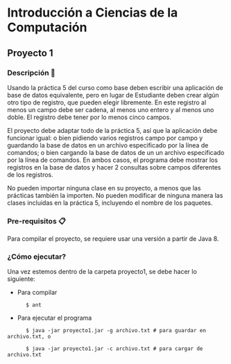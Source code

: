 # Introducción a Ciencias de la Computación
## Proyecto 1

### Descripción 📌
Usando la práctica 5 del curso como base deben escribir una aplicación de base
de datos equivalente, pero en lugar de Estudiante deben crear algún otro tipo
de registro, que pueden elegir libremente. En este registro al menos un campo
debe ser cadena, al menos uno entero y al menos uno doble. El registro debe
tener por lo menos cinco campos.

El proyecto debe adaptar todo de la práctica 5, así que la aplicación debe
funcionar igual: o bien pidiendo varios registros campo por campo y guardando la
base de datos en un archivo especificado por la línea de comandos; o bien
cargando la base de datos de un un archivo especificado por la línea de
comandos. En ambos casos, el programa debe mostrar los registros en la base de
datos y hacer 2 consultas sobre campos diferentes de los registros.

No pueden importar ninguna clase en su proyecto, a menos que las prácticas
también la importen. No pueden modificar de ninguna manera las clases incluidas
en la práctica 5, incluyendo el nombre de los paquetes.

### Pre-requisitos 📋
Para compilar el proyecto, se requiere usar una versión a partir de Java 8.

### ¿Cómo ejecutar?
Una vez estemos dentro de la carpeta proyecto1, se debe hacer lo siguiente:

* Para compilar

```
      $ ant
```

* Para ejecutar el programa

```
      $ java -jar proyecto1.jar -g archivo.txt # para guardar en archivo.txt, o

      $ java -jar proyecto1.jar -c archivo.txt # para cargar de archivo.txt
```



